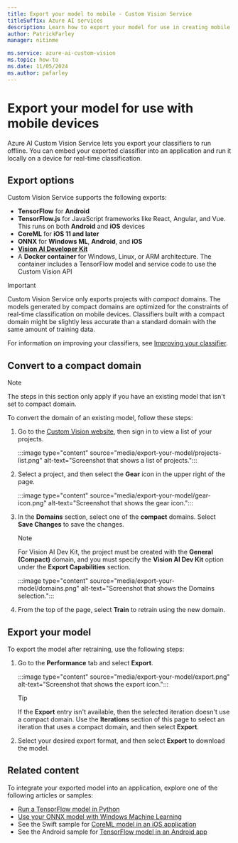 ```yaml
---
title: Export your model to mobile - Custom Vision Service
titleSuffix: Azure AI services
description: Learn how to export your model for use in creating mobile applications or to run locally for real-time classification.
author: PatrickFarley
manager: nitinme

ms.service: azure-ai-custom-vision
ms.topic: how-to
ms.date: 11/05/2024
ms.author: pafarley
---
```


# Export your model for use with mobile devices

Azure AI Custom Vision Service lets you export your classifiers to run offline. You can embed your exported classifier into an application and run it locally on a device for real-time classification.

## Export options

Custom Vision Service supports the following exports:

* **TensorFlow** for **Android**
* **TensorFlow.js** for JavaScript frameworks like React, Angular, and Vue. This runs on both **Android** and **iOS** devices
* **CoreML** for **iOS 11 and later**
* **ONNX** for **Windows ML**, **Android**, and **iOS**
* **[Vision AI Developer Kit](https://azure.github.io/Vision-AI-DevKit-Pages/)**
* A **Docker container** for Windows, Linux, or ARM architecture. The container includes a TensorFlow model and service code to use the Custom Vision API

> [!IMPORTANT]
> Custom Vision Service only exports projects with *compact* domains. The models generated by compact domains are optimized for the constraints of real-time classification on mobile devices. Classifiers built with a compact domain might be slightly less accurate than a standard domain with the same amount of training data.
>
> For information on improving your classifiers, see [Improving your classifier](getting-started-improving-your-classifier.md).

## Convert to a compact domain

> [!NOTE]
> The steps in this section only apply if you have an existing model that isn't set to compact domain.

To convert the domain of an existing model, follow these steps:

1. Go to the [Custom Vision website](https://customvision.ai), then sign in to view a list of your projects.

    :::image type="content" source="media/export-your-model/projects-list.png" alt-text="Screenshot that shows a list of projects.":::

1. Select a project, and then select the **Gear** icon in the upper right of the page.

    :::image type="content" source="media/export-your-model/gear-icon.png" alt-text="Screenshot that shows the gear icon.":::

1. In the **Domains** section, select one of the **compact** domains. Select **Save Changes** to save the changes.

    > [!NOTE]
    > For Vision AI Dev Kit, the project must be created with the **General (Compact)** domain, and you must specify the **Vision AI Dev Kit** option under the **Export Capabilities** section.

    :::image type="content" source="media/export-your-model/domains.png" alt-text="Screenshot that shows the Domains selection.":::

1. From the top of the page, select **Train** to retrain using the new domain.

## Export your model

To export the model after retraining, use the following steps:

1. Go to the **Performance** tab and select **Export**.

    :::image type="content" source="media/export-your-model/export.png" alt-text="Screenshot that shows the export icon.":::

    > [!TIP]
    > If the **Export** entry isn't available, then the selected iteration doesn't use a compact domain. Use the **Iterations** section of this page to select an iteration that uses a compact domain, and then select **Export**.

1. Select your desired export format, and then select **Export** to download the model.

## Related content

To integrate your exported model into an application, explore one of the following articles or samples:

* [Run a TensorFlow model in Python](export-model-python.md)
* [Use your ONNX model with Windows Machine Learning](custom-vision-onnx-windows-ml.md)
* See the Swift sample for [CoreML model in an iOS application](https://go.microsoft.com/fwlink/?linkid=857726)
* See the Android sample for [TensorFlow model in an Android app](https://github.com/Azure-Samples/cognitive-services-android-customvision-sample)
